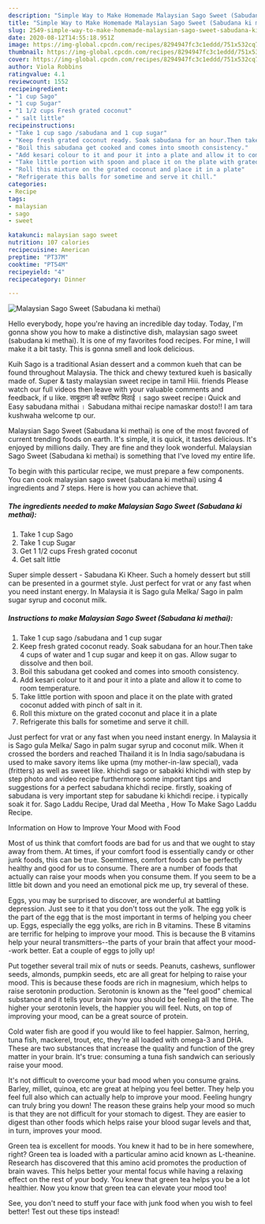 ```yaml
---
description: "Simple Way to Make Homemade Malaysian Sago Sweet (Sabudana ki methai)"
title: "Simple Way to Make Homemade Malaysian Sago Sweet (Sabudana ki methai)"
slug: 2549-simple-way-to-make-homemade-malaysian-sago-sweet-sabudana-ki-methai
date: 2020-08-12T14:55:18.951Z
image: https://img-global.cpcdn.com/recipes/8294947fc3c1eddd/751x532cq70/malaysian-sago-sweet-sabudana-ki-methai-recipe-main-photo.jpg
thumbnail: https://img-global.cpcdn.com/recipes/8294947fc3c1eddd/751x532cq70/malaysian-sago-sweet-sabudana-ki-methai-recipe-main-photo.jpg
cover: https://img-global.cpcdn.com/recipes/8294947fc3c1eddd/751x532cq70/malaysian-sago-sweet-sabudana-ki-methai-recipe-main-photo.jpg
author: Viola Robbins
ratingvalue: 4.1
reviewcount: 1552
recipeingredient:
- "1 cup Sago"
- "1 cup Sugar"
- "1 1/2 cups Fresh grated coconut"
- " salt little"
recipeinstructions:
- "Take 1 cup sago /sabudana and 1 cup sugar"
- "Keep fresh grated coconut ready. Soak sabudana for an hour.Then take 4 cups of water and 1 cup sugar and keep it on gas. Allow sugar to dissolve and then boil."
- "Boil this sabudana get cooked and comes into smooth consistency."
- "Add kesari colour to it and pour it into a plate and allow it to come to room temperature."
- "Take little portion with spoon and place it on the plate with grated coconut added with pinch of salt in it."
- "Roll this mixture on the grated coconut and place it in a plate"
- "Refrigerate this balls for sometime and serve it chill."
categories:
- Recipe
tags:
- malaysian
- sago
- sweet

katakunci: malaysian sago sweet 
nutrition: 107 calories
recipecuisine: American
preptime: "PT37M"
cooktime: "PT54M"
recipeyield: "4"
recipecategory: Dinner

---
```



![Malaysian Sago Sweet (Sabudana ki methai)](https://img-global.cpcdn.com/recipes/8294947fc3c1eddd/751x532cq70/malaysian-sago-sweet-sabudana-ki-methai-recipe-main-photo.jpg)

Hello everybody, hope you're having an incredible day today. Today, I'm gonna show you how to make a distinctive dish, malaysian sago sweet (sabudana ki methai). It is one of my favorites food recipes. For mine, I will make it a bit tasty. This is gonna smell and look delicious.

Kuih Sago is a traditional Asian dessert and a common kueh that can be found throughout Malaysia. The thick and chewy textured kueh is basically made of. Super &amp; tasty malaysian sweet recipe in tamil Hiii. friends Please watch our full videos then leave with your valuable comments and feedback, if u like. साबूदाना की स्वादिष्ट मिठाई । sago sweet recipe।Quick and Easy sabudana mithai । Sabudana mithai recipe namaskar dosto!! I am tara kushwaha welcome tp our.

Malaysian Sago Sweet (Sabudana ki methai) is one of the most favored of current trending foods on earth. It's simple, it is quick, it tastes delicious. It's enjoyed by millions daily. They are fine and they look wonderful. Malaysian Sago Sweet (Sabudana ki methai) is something that I've loved my entire life.


To begin with this particular recipe, we must prepare a few components. You can cook malaysian sago sweet (sabudana ki methai) using 4 ingredients and 7 steps. Here is how you can achieve that.

<!--inarticleads1-->

##### The ingredients needed to make Malaysian Sago Sweet (Sabudana ki methai):

1. Take 1 cup Sago
1. Take 1 cup Sugar
1. Get 1 1/2 cups Fresh grated coconut
1. Get  salt little


Super simple dessert - Sabudana Ki Kheer. Such a homely dessert but still can be presented in a gourmet style. Just perfect for vrat or any fast when you need instant energy. In Malaysia it is Sago gula Melka/ Sago in palm sugar syrup and coconut milk. 

<!--inarticleads2-->

##### Instructions to make Malaysian Sago Sweet (Sabudana ki methai):

1. Take 1 cup sago /sabudana and 1 cup sugar
1. Keep fresh grated coconut ready. Soak sabudana for an hour.Then take 4 cups of water and 1 cup sugar and keep it on gas. Allow sugar to dissolve and then boil.
1. Boil this sabudana get cooked and comes into smooth consistency.
1. Add kesari colour to it and pour it into a plate and allow it to come to room temperature.
1. Take little portion with spoon and place it on the plate with grated coconut added with pinch of salt in it.
1. Roll this mixture on the grated coconut and place it in a plate
1. Refrigerate this balls for sometime and serve it chill.


Just perfect for vrat or any fast when you need instant energy. In Malaysia it is Sago gula Melka/ Sago in palm sugar syrup and coconut milk. When it crossed the borders and reached Thailand it is In India sago/sabudana is used to make savory items like upma (my mother-in-law special), vada (fritters) as well as sweet like. khichdi sago or sabakki khichdi with step by step photo and video recipe furthermore some important tips and suggestions for a perfect sabudana khichdi recipe. firstly, soaking of sabudana is very important step for sabudane ki khichdi recipe. i typically soak it for. Sago Laddu Recipe, Urad dal Meetha , How To Make Sago Laddu Recipe. 

Information on How to Improve Your Mood with Food


Most of us think that comfort foods are bad for us and that we ought to stay away from them. At times, if your comfort food is essentially candy or other junk foods, this can be true. Soemtimes, comfort foods can be perfectly healthy and good for us to consume. There are a number of foods that actually can raise your moods when you consume them. If you seem to be a little bit down and you need an emotional pick me up, try several of these.

Eggs, you may be surprised to discover, are wonderful at battling depression. Just see to it that you don't toss out the yolk. The egg yolk is the part of the egg that is the most important in terms of helping you cheer up. Eggs, especially the egg yolks, are rich in B vitamins. These B vitamins are terrific for helping to improve your mood. This is because the B vitamins help your neural transmitters--the parts of your brain that affect your mood--work better. Eat a couple of eggs to jolly up!

Put together several trail mix of nuts or seeds. Peanuts, cashews, sunflower seeds, almonds, pumpkin seeds, etc are all great for helping to raise your mood. This is because these foods are rich in magnesium, which helps to raise serotonin production. Serotonin is known as the "feel good" chemical substance and it tells your brain how you should be feeling all the time. The higher your serotonin levels, the happier you will feel. Nuts, on top of improving your mood, can be a great source of protein.

Cold water fish are good if you would like to feel happier. Salmon, herring, tuna fish, mackerel, trout, etc, they're all loaded with omega-3 and DHA. These are two substances that increase the quality and function of the grey matter in your brain. It's true: consuming a tuna fish sandwich can seriously raise your mood. 

It's not difficult to overcome your bad mood when you consume grains. Barley, millet, quinoa, etc are great at helping you feel better. They help you feel full also which can actually help to improve your mood. Feeling hungry can truly bring you down! The reason these grains help your mood so much is that they are not difficult for your stomach to digest. They are easier to digest than other foods which helps raise your blood sugar levels and that, in turn, improves your mood.

Green tea is excellent for moods. You knew it had to be in here somewhere, right? Green tea is loaded with a particular amino acid known as L-theanine. Research has discovered that this amino acid promotes the production of brain waves. This helps better your mental focus while having a relaxing effect on the rest of your body. You knew that green tea helps you be a lot healthier. Now you know that green tea can elevate your mood too!

See, you don't need to stuff your face with junk food when you wish to feel better! Test out  these tips  instead!

